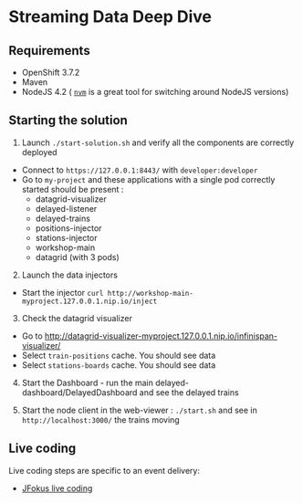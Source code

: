 # Streaming Data Deep Dive

## Requirements

* OpenShift 3.7.2
* Maven
* NodeJS 4.2 (
[`nvm`](https://github.com/creationix/nvm)
is a great tool for switching around NodeJS versions)

## Starting the solution

1. Launch `./start-solution.sh` and verify all the components are correctly deployed
  * Connect to `https://127.0.0.1:8443/` with `developer:developer`
  * Go to `my-project` and these applications with a single pod correctly started should be present :
    - datagrid-visualizer
    - delayed-listener
    - delayed-trains
    - positions-injector
    - stations-injector
    - workshop-main
    - datagrid (with 3 pods)
    
2. Launch the data injectors 
  * Start the injector 
    `curl http://workshop-main-myproject.127.0.0.1.nip.io/inject`

3. Check the datagrid visualizer
  * Go to http://datagrid-visualizer-myproject.127.0.0.1.nip.io/infinispan-visualizer/
  * Select `train-positions` cache. You should see data
  * Select `stations-boards` cache. You should see data
  
4. Start the Dashboard - run the main delayed-dashboard/DelayedDashboard and see the delayed trains

5. Start the node client in the web-viewer : `./start.sh` and see in `http://localhost:3000/` the trains moving

## Live coding

Live coding steps are specific to an event delivery:

* [JFokus live coding](live-coding/dd-jfokus18.org)
